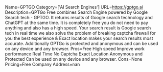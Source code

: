 Name=GPTGO
Category=['AI Search Engines']
URL=https://gptgo.ai
Description=GPTGo Free combines Search Engine powered by Google Search tech - GPTGO. It returns results of Google search technology and ChatGPT at the same time. It is completely free you do not need to pay anything and also has a high speed. Your search result is Google search tech in real time we also solve the problem of breaking captcha firewall for you the best experience & Exact location makes your search results most accurate. Additionally GPTGo is protected and anonymous and can be used on any device and any browser.
Pros=Free High speed Improve work performance Real Time No Captcha Exact Location Anonymous and Protected Can be used on any device and any browser.
Cons=None
Pricing=Free
Company Address=nan
